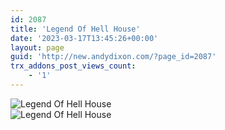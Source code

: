 ```yaml
---
id: 2087
title: 'Legend Of Hell House'
date: '2023-03-17T13:45:26+00:00'
layout: page
guid: 'http://new.andydixon.com/?page_id=2087'
trx_addons_post_views_count:
    - '1'
---
```


![Legend Of Hell House](https://i0.wp.com/assets.g8x2.ldn.idrivee2-23.com/posters/Legend%20Of%20Hell%20House%2001.jpg?w=1200&ssl=1 "Legend Of Hell House")  
![Legend Of Hell House](https://i0.wp.com/assets.g8x2.ldn.idrivee2-23.com/posters/Legend%20Of%20Hell%20House%2002.jpg?w=1200&ssl=1 "Legend Of Hell House")